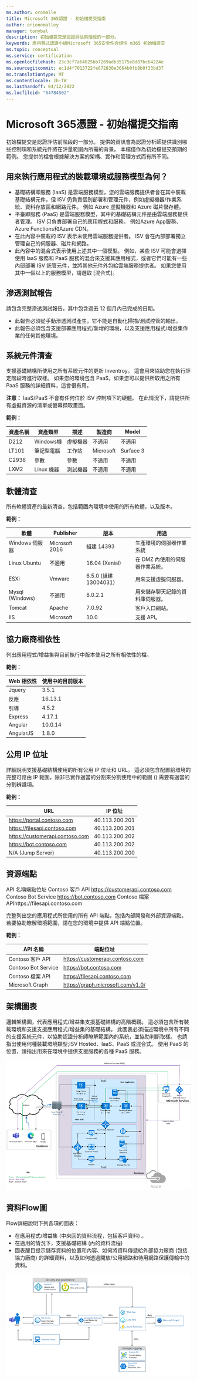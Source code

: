 ```yaml
---
ms.author: oromalle
title: Microsoft 365認證 - 初始檔提交指南
author: orionomalley
manager: tonybal
description: 初始檔提交是認證評估前階段的一部分。
keywords: 應用程式認證小組Microsoft 365安全性合規性 m365 初始檔提交
ms.topic: conceptual
ms.service: certification
ms.openlocfilehash: 23c3cf7a64025bb7269adb35175e8d87bc64224e
ms.sourcegitcommit: ec1d4f7013722fe672830e3664b0fb8b0f33bd37
ms.translationtype: MT
ms.contentlocale: zh-TW
ms.lasthandoff: 04/12/2022
ms.locfileid: "64784502"
---
```

# <a name="microsoft-365-ceritification---initial-document-submission-guide"></a>Microsoft 365憑證 - 初始檔提交指南

初始檔提交是認證評估前階段的一部分。 提供的資訊會為認證分析師提供識別哪些控制項和系統元件將在評量範圍內所需的背景。 本檔僅作為初始檔提交預期的範例。 您提供的檔會根據解決方案的架構、實作和管理方式而有所不同。

## <a name="what-is-the-hosting-environment-or-service-model-used-to-run-your-app"></a>用來執行應用程式的裝載環境或服務模型為何？
- 基礎結構即服務 (IaaS) 是雲端服務模型，您的雲端服務提供者會在其中裝載基礎結構元件，但 ISV 仍負責個別部署和管理元件，例如虛擬機器/作業系統、資料存放區和網路元件。 例如 Azure 虛擬機器和 Azure 磁片儲存體。
- 平臺即服務 (PaaS) 是雲端服務模型，其中的基礎結構元件是由雲端服務提供者管理。 ISV 只負責部署自己的應用程式和服務。 例如Azure App服務、Azure Functions和Azure CDN。
- 在此內容中裝載的 ISV 表示未使用雲端服務提供者。 ISV 會在內部部署獨立管理自己的伺服器、磁片和網路。
- 此內容中的混合式表示使用上述其中一個模型。 例如，某些 ISV 可能會選擇使用 IaaS 服務和 PaaS 服務的混合來支援其應用程式，或者它們可能有一些內部部署 ISV 託管元件，並將其他元件外包給雲端服務提供者。 如果您使用其中一個以上的服務模型，請選取 [混合式]。

## <a name="penetration-test-report"></a>滲透測試報告

請包含完整滲透測試報告，其中包含過去 12 個月內已完成的日期。 
-   此報告必須從手動滲透測試產生，它不能是自動化掃描/測試控管的輸出。
-   此報告必須包含支援部署應用程式/新增的環境，以及支援應用程式/增益集作業的任何其他環境。


## <a name="system-component-inventory"></a>系統元件清查

支援基礎結構所使用之所有系統元件的更新 Inventroy。 這會用來協助您在執行評定階段時進行取樣。 如果您的環境包含 PaaS，如果您可以提供所取用之所有 PaaS 服務的詳細資料，這會很有用。

**注意：** IaaS/PaaS 不會有任何位於 ISV 控制項下的硬體。  在此情況下，請提供所有虛擬資源的清單或螢幕擷取畫面。

**範例：**

|資產名稱|資產類型|描述|製造商|Model|
|---|---|---|---|---|
|D212|Windows機|虛擬機器|不適用|不適用|
|LT101|筆記型電腦|工作站|Microsoft|Surface 3|
|C2938|參數|參數|不適用|不適用|
|LXM2|Linux 機器|測試機器|不適用|不適用|


## <a name="software-inventory"></a>軟體清查

所有軟體資產的最新清查，包括範圍內環境中使用的所有軟體，以及版本。

**範例：**

|軟體|Publisher|版本|用途|
|---|---|---|---|
|Windows 伺服器|Microsoft 2016 |組建 14393|生產環境的伺服器作業系統|
|Linux Ubuntu|不適用|16.04 (Xenial) |在 DMZ 內使用的伺服器作業系統。|
|ESXi|Vmware|6.5.0 (組建13004031) |用來支援虛擬伺服器。|
|Mysql (Windows) |不適用|8.0.2.1|用來儲存聊天記錄的資料庫伺服器。|
|Tomcat|Apache|7.0.92|客戶入口網站。|
|IIS|Microsoft|10.0|支援 API。|


## <a name="third-party-dependencies"></a>協力廠商相依性

列出應用程式/增益集與目前執行中版本使用之所有相依性的檔。

**範例：**

|Web 相依性|使用中的目前版本|
|----|----|
|Jquery|3.5.1|
|反應|16.13.1|
|引導|4.5.2|
|Express|4.17.1|
|Angular|10.0.14|
|AngularJS|1.8.0|


## <a name="public-ip-addresses"></a>公用 IP 位址

詳細說明支援基礎結構使用的所有公用 IP 位址和 URL。 這必須包含配置給環境的完整可路由 IP 範圍，除非已實作適當的分割來分割使用中的範圍 () 需要有適當的分割辨識項。

**範例：**

|URL|IP 位址|
|-|-|
|https://portal.contoso.com |40.113.200.201 |
|https://filesapi.contoso.com|40.113.200.201|
|https://customerapi.contoso.com|40.113.200.202|
|https://bot.contoso.com|40.113.200.202|
|N/A (Jump Server) |40.113.200.200|


## <a name="resource-endpoints"></a>資源端點

API 名稱端點位址 Contoso 客戶 API https://customerapi.contoso.com Contoso Bot Service https://bot.contoso.com Contoso 檔案 APIhttps://filesapi.contoso.com

完整列出您的應用程式所使用的所有 API 端點，包括內部開發和外部資源端點。 若要協助瞭解環境範圍，請在您的環境中提供 API 端點位置。

**範例：**

|API 名稱|  端點位址|
|-|-|
|Contoso 客戶 API|  https://customerapi.contoso.com|
|Contoso Bot Service|   https://bot.contoso.com|
|Contoso 檔案 API| https://filesapi.contoso.com|
|Microsoft Graph| https://graph.microsoft.com/v1.0/|


## <a name="architectural-diagram"></a>架構圖表

邏輯架構圖，代表應用程式/增益集支援基礎結構的高階概觀。 這必須包含所有裝載環境和支援支援應用程式/增益集的基礎結構。 此圖表必須描述環境中所有不同的支援系統元件，以協助認證分析師瞭解範圍內的系統，並協助判斷取樣。 也請指出使用何種裝載環境類型;ISV Hosted、IaaS、PaaS 或混合式。 使用 PaaS 的位置，請指出用來在環境中提供支援服務的各種 PaaS 服務。

![架構圖表](../media/Architecturaldiagram.png)

## <a name="data-flow-diagram"></a>資料Flow圖

Flow詳細說明下列各項的圖表：
-   在應用程式/增益集 (中來回的資料流程，包括客戶資料) 。
-   在適用的情況下，支援基礎結構 (內的資料流程) 
-   圖表醒目提示儲存資料的位置和內容、如何將資料傳遞給外部協力廠商 (包括協力廠商) 的詳細資料，以及如何透過開放/公用網路和待用網路保護傳輸中的資料。

![資料Flow圖](../media/Dataflowdiagram.png)



